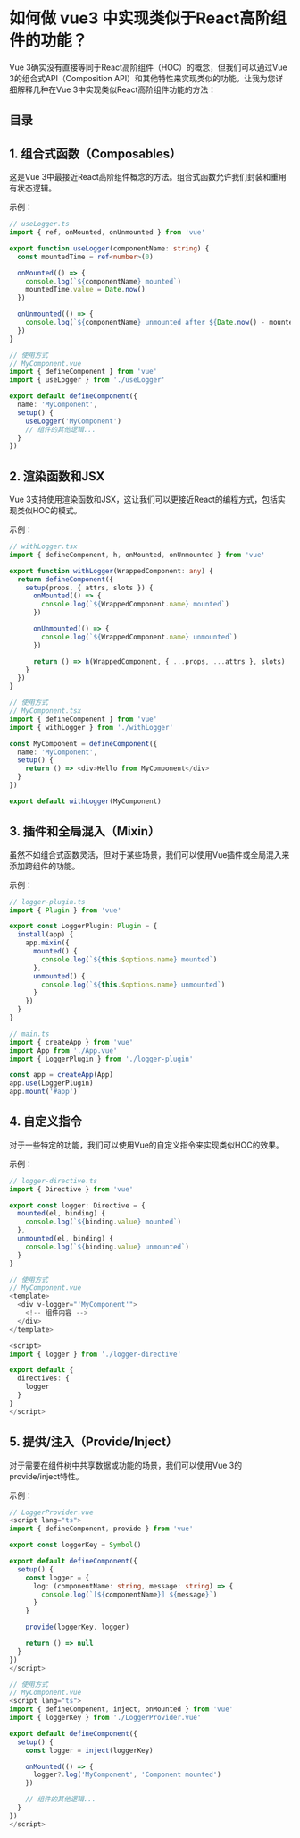 
# 如何做 vue3 中实现类似于React高阶组件的功能？


Vue 3确实没有直接等同于React高阶组件（HOC）的概念，但我们可以通过Vue 3的组合式API（Composition API）和其他特性来实现类似的功能。让我为您详细解释几种在Vue 3中实现类似React高阶组件功能的方法：


## 目录
<!-- toc -->
 ## 1. 组合式函数（Composables） 

这是Vue 3中最接近React高阶组件概念的方法。组合式函数允许我们封装和重用有状态逻辑。

示例：

```typescript
// useLogger.ts
import { ref, onMounted, onUnmounted } from 'vue'

export function useLogger(componentName: string) {
  const mountedTime = ref<number>(0)

  onMounted(() => {
    console.log(`${componentName} mounted`)
    mountedTime.value = Date.now()
  })

  onUnmounted(() => {
    console.log(`${componentName} unmounted after ${Date.now() - mountedTime.value}ms`)
  })
}

// 使用方式
// MyComponent.vue
import { defineComponent } from 'vue'
import { useLogger } from './useLogger'

export default defineComponent({
  name: 'MyComponent',
  setup() {
    useLogger('MyComponent')
    // 组件的其他逻辑...
  }
})
```

## 2. 渲染函数和JSX

Vue 3支持使用渲染函数和JSX，这让我们可以更接近React的编程方式，包括实现类似HOC的模式。

示例：

```typescript hl:15
// withLogger.tsx
import { defineComponent, h, onMounted, onUnmounted } from 'vue'

export function withLogger(WrappedComponent: any) {
  return defineComponent({
    setup(props, { attrs, slots }) {
      onMounted(() => {
        console.log(`${WrappedComponent.name} mounted`)
      })

      onUnmounted(() => {
        console.log(`${WrappedComponent.name} unmounted`)
      })

      return () => h(WrappedComponent, { ...props, ...attrs }, slots)
    }
  })
}

// 使用方式
// MyComponent.tsx
import { defineComponent } from 'vue'
import { withLogger } from './withLogger'

const MyComponent = defineComponent({
  name: 'MyComponent',
  setup() {
    return () => <div>Hello from MyComponent</div>
  }
})

export default withLogger(MyComponent)
```

## 3. 插件和全局混入（Mixin）

虽然不如组合式函数灵活，但对于某些场景，我们可以使用Vue插件或全局混入来添加跨组件的功能。

示例：

```typescript
// logger-plugin.ts
import { Plugin } from 'vue'

export const LoggerPlugin: Plugin = {
  install(app) {
    app.mixin({
      mounted() {
        console.log(`${this.$options.name} mounted`)
      },
      unmounted() {
        console.log(`${this.$options.name} unmounted`)
      }
    })
  }
}

// main.ts
import { createApp } from 'vue'
import App from './App.vue'
import { LoggerPlugin } from './logger-plugin'

const app = createApp(App)
app.use(LoggerPlugin)
app.mount('#app')
```

## 4. 自定义指令

对于一些特定的功能，我们可以使用Vue的自定义指令来实现类似HOC的效果。

示例：

```typescript
// logger-directive.ts
import { Directive } from 'vue'

export const logger: Directive = {
  mounted(el, binding) {
    console.log(`${binding.value} mounted`)
  },
  unmounted(el, binding) {
    console.log(`${binding.value} unmounted`)
  }
}

// 使用方式
// MyComponent.vue
<template>
  <div v-logger="'MyComponent'">
    <!-- 组件内容 -->
  </div>
</template>

<script>
import { logger } from './logger-directive'

export default {
  directives: {
    logger
  }
}
</script>
```

## 5. 提供/注入（Provide/Inject）

对于需要在组件树中共享数据或功能的场景，我们可以使用Vue 3的provide/inject特性。

示例：

```typescript
// LoggerProvider.vue
<script lang="ts">
import { defineComponent, provide } from 'vue'

export const loggerKey = Symbol()

export default defineComponent({
  setup() {
    const logger = {
      log: (componentName: string, message: string) => {
        console.log(`[${componentName}] ${message}`)
      }
    }

    provide(loggerKey, logger)

    return () => null
  }
})
</script>

// 使用方式
// MyComponent.vue
<script lang="ts">
import { defineComponent, inject, onMounted } from 'vue'
import { loggerKey } from './LoggerProvider.vue'

export default defineComponent({
  setup() {
    const logger = inject(loggerKey)

    onMounted(() => {
      logger?.log('MyComponent', 'Component mounted')
    })

    // 组件的其他逻辑...
  }
})
</script>
```

